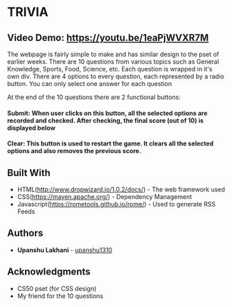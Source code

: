 # TRIVIA

## Video Demo:  https://youtu.be/1eaPjWVXR7M

The webpage is fairly simple to make and has similar design to the pset of earlier weeks.
There are 10 questions from various topics such as General Knowledge, Sports, Food, Science, etc.
Each question is wrapped in it's own div. There are 4 options to every question, each represented by a radio button. You can only select one answer for each question

At the end of the 10 questions there are 2 functional buttons:

#### Submit: When user clicks on this button, all the selected options are recorded and checked. After checking, the final score (out of 10) is displayed below

#### Clear: This button is used to restart the game. It clears all the selected options and also removes the previous score.


## Built With

* HTML(http://www.dropwizard.io/1.0.2/docs/) - The web framework used
* CSS(https://maven.apache.org/) - Dependency Management
* Javascript(https://rometools.github.io/rome/) - Used to generate RSS Feeds


## Authors

* **Upanshu Lakhani** - [upanshu1310](https://github.com/upanshu1310)



## Acknowledgments
* CS50 pset (for CSS design)
* My friend for the 10 questions
